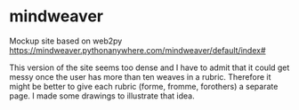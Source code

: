 # mindweaver

Mockup site based on web2py
https://mindweaver.pythonanywhere.com/mindweaver/default/index#

This version of the site seems too dense and I have to admit that it could get messy once the user has more than ten weaves in a rubric. Therefore it might be better to give each rubric (forme, fromme, forothers) a separate page. I made some drawings to illustrate that idea. 
